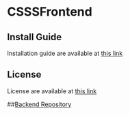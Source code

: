 # CSSSFrontend


## Install Guide
Installation guide are available at [this link](./INSTALL.md)

## License
License are available at [this link](./LICENSE)

##[Backend Repository](https://github.com/CSSSTeam/CSSSBackend)
